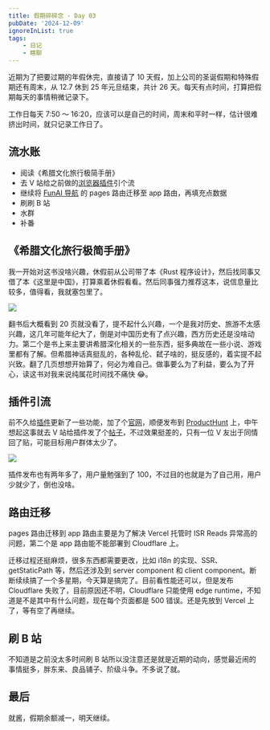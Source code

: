 ```yaml
---
title: 假期碎碎念 - Day 03
pubDate: '2024-12-09'
ignoreInList: true
tags:
    - 日记
    - 瞎聊
---
```


近期为了把要过期的年假休完，直接请了 10 天假，加上公司的圣诞假期和特殊假期还有周末，从 12.7 休到 25 年元旦结束，共计 26 天。每天有点时间，打算把假期每天的事情稍微记录下。

工作日每天 7:50 ～ 16:20，应该可以是自己的时间，周末和平时一样，估计很难挤出时间，就只记录工作日了。

## 流水账

-   阅读《希腊文化旅行极简手册》
-   去 V 站给之前做的[浏览器插件](https://tag-bookmarks.heyfe.org/)引个流
-   继续将 [FunAI 导航](https://funai.fun/) 的 pages 路由迁移至 app 路由，再填充点数据
-   刷刷 B 站
-   水群
-   补番

## 《希腊文化旅行极简手册》

我一开始对这书没啥兴趣，休假前从公司带了本《Rust 程序设计》，然后找同事又借了本《这里是中国》，打算乘着休假看看。然后同事强力推荐这本，说信息量比较多，值得看，我就塞包里了。

![](https://stg.heyfe.org/images/blog-2024-12-09-diary-1733885188583.png)

翻书后大概看到 20 页就没看了，提不起什么兴趣，一个是我对历史、旅游不太感兴趣，这几年可能年纪大了，倒是对中国历史有了点兴趣，西方历史还是没啥动力。第二个是书上来主要讲希腊深化相关的一些东西，挺多典故在一些小说、游戏里都有了解。但希腊神话真挺乱的，各种乱伦、弑子啥的，挺反感的，着实提不起兴致。翻了几页想想开始算了，何必为难自己。做事要么为了利益，要么为了开心，读这书对我来说纯属花时间找不痛快 😂。

## 插件引流

前不久给[插件](https://chromewebstore.google.com/detail/tag-bookmarks/liofmdplmickalghfcokjdeohefnnofc)更新了一些功能，加了个[官网](https://tag-bookmarks.heyfe.org)，顺便发布到 [ProductHunt](https://www.producthunt.com/posts/tag-bookmarks?embed=true&utm_source=badge-featured&utm_medium=badge&utm_souce=badge-tag-bookmarks) 上，中午想起这事就去 V 站给插件发了个[帖子](https://www.v2ex.com/t/1096082)，不过效果挺差的，只有一位 V 友出于同情回了贴，可能目标用户群体太少了。

![](https://stg.heyfe.org/images/blog-2024-12-09-diary-1733885219318.png)

插件发布也有两年多了，用户量勉强到了 100，不过目的也就是为了自己用，用户少就少了，倒也没啥。

## 路由迁移

pages 路由迁移到 app 路由主要是为了解决 Vercel 托管时 ISR Reads 异常高的问题，第二个是 app 路由能不能部署到 Cloudflare 上。

迁移过程还挺麻烦，很多东西都需要更改，比如 i18n 的实现、SSR、getStaticPath 等，然后还涉及到 server component 和 client component。断断续续搞了一个多星期，今天算是搞完了。目前看性能还可以，但是发布 Cloudflare 失败了，目前原因还不明，Cloudflare 只能使用 edge runtime，不知道是不是其中有什么问题，现在每个页面都是 500 错误。还是先放到 Vercel 上了，等有空了再继续。

## 刷 B 站

不知道是之前没太多时间刷 B 站所以没注意还是就是近期的动向，感觉最近闹的事情挺多，胖东来、良品铺子、阶级斗争。不多说了就。

## 最后

就酱，假期余额减一，明天继续。